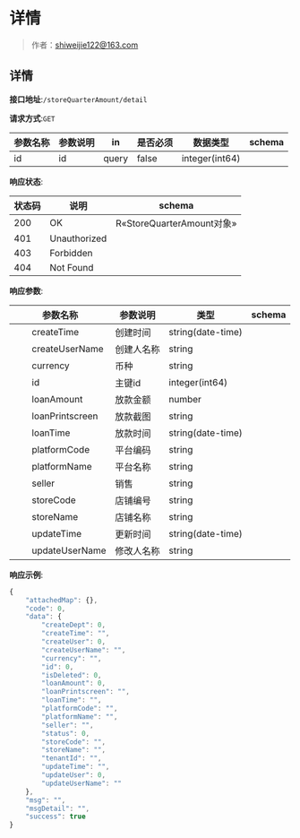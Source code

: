 # 详情

> 作者：shiweijie122@163.com

## 详情


**接口地址**:`/storeQuarterAmount/detail`


**请求方式**:`GET`


| 参数名称 | 参数说明 | in    | 是否必须 | 数据类型 | schema |
| -------- | -------- | ----- | -------- | -------- | ------ |
|id|id|query|false|integer(int64)|||


**响应状态**:


| 状态码 | 说明 | schema |
| -------- | -------- | ----- | 
|200|OK|R«StoreQuarterAmount对象»|
|401|Unauthorized||
|403|Forbidden||
|404|Not Found|||


**响应参数**:


| 参数名称 | 参数说明 | 类型 | schema |
| -------- | -------- | ----- |----- | 
|&emsp;&emsp;createTime|创建时间|string(date-time)||
|&emsp;&emsp;createUserName|创建人名称|string||
|&emsp;&emsp;currency|币种|string||
|&emsp;&emsp;id|主键id|integer(int64)||
|&emsp;&emsp;loanAmount|放款金额|number||
|&emsp;&emsp;loanPrintscreen|放款截图|string||
|&emsp;&emsp;loanTime|放款时间|string(date-time)||
|&emsp;&emsp;platformCode|平台编码|string||
|&emsp;&emsp;platformName|平台名称|string||
|&emsp;&emsp;seller|销售|string||
|&emsp;&emsp;storeCode|店铺编号|string||
|&emsp;&emsp;storeName|店铺名称|string||
|&emsp;&emsp;updateTime|更新时间|string(date-time)||
|&emsp;&emsp;updateUserName|修改人名称|string|||


**响应示例**:
```javascript
{
	"attachedMap": {},
	"code": 0,
	"data": {
		"createDept": 0,
		"createTime": "",
		"createUser": 0,
		"createUserName": "",
		"currency": "",
		"id": 0,
		"isDeleted": 0,
		"loanAmount": 0,
		"loanPrintscreen": "",
		"loanTime": "",
		"platformCode": "",
		"platformName": "",
		"seller": "",
		"status": 0,
		"storeCode": "",
		"storeName": "",
		"tenantId": "",
		"updateTime": "",
		"updateUser": 0,
		"updateUserName": ""
	},
	"msg": "",
	"msgDetail": "",
	"success": true
}
```